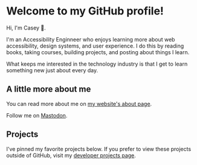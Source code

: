 # Welcome to my GitHub profile!

Hi, I'm Casey 👋.

I'm an Accessibility Enginneer who enjoys learning more about web accessibility, design systems, and user experience. I do this by reading books, taking courses, building projects, and posting about things I learn.

What keeps me interested in the technology industry is that I get to learn something new just about every day.

## A little more about me

You can read more about me on [my website's about page](https://www.caseyocampo.com/about/).

Follow me on <a rel="me" href="https://mastodon.social/@caseyocampo">Mastodon</a>.

## Projects

I've pinned my favorite projects below. If you prefer to view these projects outside of GitHub, visit my [developer projects page](https://www.caseyocampo.com/projects).
